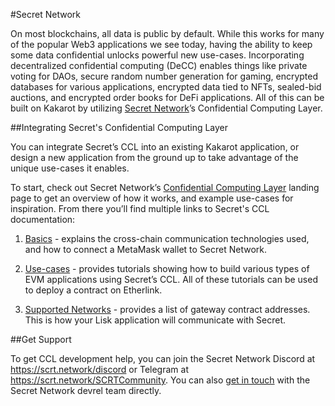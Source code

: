 #Secret Network

On most blockchains, all data is public by default. While this works for many of the popular Web3 applications we see today, having the ability to keep some data confidential unlocks powerful new use-cases. Incorporating decentralized confidential computing (DeCC) enables things like private voting for DAOs, secure random number generation for gaming, encrypted databases for various applications, encrypted data tied to NFTs, sealed-bid auctions, and encrypted order books for DeFi applications. All of this can be built on Kakarot by utilizing [Secret Network](https://scrt.network)’s Confidential Computing Layer.

##Integrating Secret's Confidential Computing Layer​

You can integrate Secret’s CCL into an existing Kakarot application, or design a new application from the ground up to take advantage of the unique use-cases it enables.

To start, check out Secret Network’s [Confidential Computing Layer](https://scrt.network/confidential-computing-layer) landing page to get an overview of how it works, and example use-cases for inspiration. From there you’ll find multiple links to Secret's CCL documentation:

1. [Basics](https://docs.scrt.network/secret-network-documentation/confidential-computing-layer/ethereum-evm-developer-toolkit/basics) - explains the cross-chain communication technologies used, and how to connect a MetaMask wallet to Secret Network.

2. [Use-cases](https://docs.scrt.network/secret-network-documentation/confidential-computing-layer/ethereum-evm-developer-toolkit/usecases) - provides tutorials showing how to build various types of EVM applications using Secret’s CCL. All of these tutorials can be used to deploy a contract on Etherlink.

3. [Supported Networks](https://docs.scrt.network/secret-network-documentation/confidential-computing-layer/ethereum-evm-developer-toolkit/supported-networks) - provides a list of gateway contract addresses. This is how your Lisk application will communicate with Secret.

##Get Support

To get CCL development help, you can join the Secret Network Discord at https://scrt.network/discord or Telegram at https://scrt.network/SCRTCommunity. You can also [get in touch](mailto:info@scrt.network) with the Secret Network devrel team directly.
